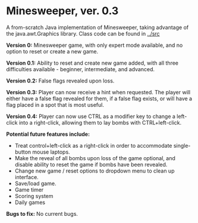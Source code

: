 # Minesweeper, ver. 0.3
A from-scratch Java implementation of Minesweeper, taking advantage of the java.awt.Graphics library. 
Class code can be found in [../src](../master/src)

**Version 0:** Minesweeper game, with only expert mode available, and no option to reset or create a new game.

**Version 0.1:** Ability to reset and create new game added, with all three difficulties available - beginner, 
intermediate, and advanced.

**Version 0.2:** False flags revealed upon loss. 

**Version 0.3:** Player can now receive a hint when requested. The player will either have a false flag revealed for 
them, if a false flag exists, or will have a flag placed in a spot that is most useful.

**Version 0.4:** Player can now use CTRL as a modifier key to change a left-click into a right-click, allowing them to 
lay bombs with CTRL+left-click.

**Potential future features include:**
* Treat control+left-click as a right-click in order to accommodate single-button mouse laptops. 
* Make the reveal of all bombs upon loss of the game optional, and disable ability to reset the game if bombs have 
  been revealed.
* Change new game / reset options to dropdown menu to clean up interface. 
* Save/load game. 
* Game timer
* Scoring system
* Daily games


**Bugs to fix:**
No current bugs. 